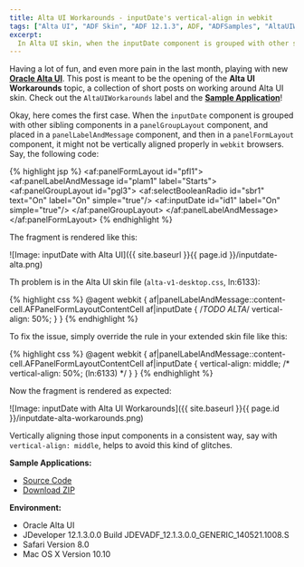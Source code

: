 ```yaml
---
title: Alta UI Workarounds - inputDate's vertical-align in webkit
tags: ["Alta UI", "ADF Skin", "ADF 12.1.3", ADF, "ADFSamples", "AltaUIWorkarounds"]
excerpt: 
  In Alta UI skin, when the inputDate component is grouped with other sibling components in a panelGroupLayout component, and placed in a panelLabelAndMessage component, and then in a panelFormLayout component, it might not be vertically aligned properly in webkit browsers. 
---
```

Having a lot of fun, and even more pain in the last month, playing with new [**Oracle Alta UI**](http://www.oracle.com/webfolder/ux/middleware/alta/index.html). This post is meant to be the opening of the **Alta UI Workarounds** topic, a collection of short posts on working around Alta UI skin. Check out the `AltaUIWorkarounds` label and the [**Sample Application**](https://github.com/adfsamples/AltaUIWorkarounds)!

Okay, here comes the first case. When the `inputDate` component is grouped with other sibling components in a `panelGroupLayout` component, and placed in a `panelLabelAndMessage` component, and then in a `panelFormLayout` component, it might not be vertically aligned properly in `webkit` browsers. Say, the following code:

{% highlight jsp %}
<af:panelFormLayout id="pfl1">
    <af:panelLabelAndMessage id="plam1" label="Starts">
        <af:panelGroupLayout id="pgl3">
            <af:selectBooleanRadio id="sbr1" text="On" label="On" simple="true"/>
            <af:inputDate id="id1" label="On" simple="true"/>
        </af:panelGroupLayout>
    </af:panelLabelAndMessage>
</af:panelFormLayout>
{% endhighlight %}

The fragment is rendered like this:

![Image: inputDate with Alta UI]({{ site.baseurl }}{{ page.id }}/inputdate-alta.png)

Th problem is in the Alta UI skin file (`alta-v1-desktop.css`, ln:6133):

{% highlight css %}
@agent webkit {
  af|panelLabelAndMessage::content-cell.AFPanelFormLayoutContentCell af|inputDate {
    /*TODO ALTA*/
    vertical-align: 50%;
  }
}
{% endhighlight %}

To fix the issue, simply override the rule in your extended skin file like this:

{% highlight css %}
@agent webkit {
  af|panelLabelAndMessage::content-cell.AFPanelFormLayoutContentCell af|inputDate {
    vertical-align: middle; /* vertical-align: 50%; (ln:6133) */
  }
}
{% endhighlight %}

Now the fragment is rendered as expected:

![Image: inputDate with Alta UI Workarounds]({{ site.baseurl }}{{ page.id }}/inputdate-alta-workarounds.png)

Vertically aligning those input components in a consistent way, say with `vertical-align: middle`, helps to avoid this kind of glitches.

**Sample Applications:**

* [Source Code](https://github.com/adfsamples/AltaUIWorkarounds)
* [Download ZIP](https://github.com/adfsamples/AltaUIWorkarounds/archive/master.zip)

**Environment:**

* Oracle Alta UI
* JDeveloper 12.1.3.0.0 Build JDEVADF_12.1.3.0.0_GENERIC_140521.1008.S
* Safari Version 8.0
* Mac OS X Version 10.10

